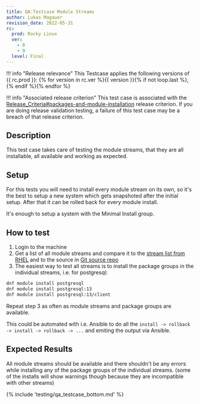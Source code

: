 ```yaml
---
title: QA:Testcase Module Streams
author: Lukas Magauer
revision_date: 2022-05-31
rc:
  prod: Rocky Linux
  ver:
    - 8
    - 9
  level: Final
---
```


!!! info "Release relevance"
    This Testcase applies the following versions of {{ rc.prod }}: {% for version in rc.ver %}{{ version }}{% if not loop.last %}, {% endif %}{% endfor %}

!!! info "Associated release criterion"
    This test case is associated with the [Release_Criteria#packages-and-module-installation](9_release_criteria.md#packages-and-module-installation) release criterion. If you are doing release validation testing, a failure of this test case may be a breach of that release criterion.

## Description

This test case takes care of testing the module streams, that they are all installable, all available and working as expected.

## Setup

For this tests you will need to install every module stream on its own, so it's the best to setup a new system which gets snapshoted after the initial setup. After that it can be rolled back for every module install.

It's enough to setup a system with the Minimal Install group.

## How to test

1. Login to the machine
2. Get a list of all module streams and compare it to the [stream list from RHEL](https://access.redhat.com/support/policy/updates/rhel-app-streams-life-cycle) and to the source in [Git source repo](https://git.rockylinux.org/rocky/rocky-module-defaults)
3. The easiest way to test all streams is to install the package groups in the individual streams, i.e. for postgresql:

```bash
dnf module install postgresql
dnf module install postgresql:13
dnf module install postgresql:13/client
```

Repeat step 3 as often as module streams and package groups are available.

This could be automated with i.e. Ansible to do all the `install -> rollback -> install -> rollback -> ...` and emiting the output via Ansible.

## Expected Results

All module streams should be available and there shouldn't be any errors while installing any of the package groups of the individual streams. (some of the installs will show warnings though because they are incompatible with other streams)

{% include 'testing/qa_testcase_bottom.md' %}
